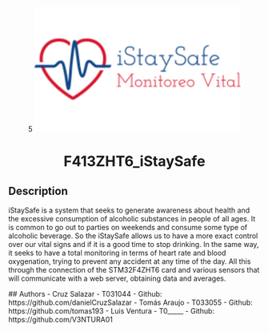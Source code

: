 <p align="center">5
  <img src="img/iStaySafe_LOGO.png" alt="logo" width="412.5" height="250"/>
  <h1 align="center">F413ZHT6_iStaySafe</h1>
</p>

## Description
<p style=" "text-align:" justify;"="">
iStaySafe is a system that seeks to generate awareness about health and the excessive consumption of alcoholic substances in people of all ages. It is common to go out to parties on weekends and consume some type of alcoholic beverage. So the iStaySafe allows us to have a more exact control over our vital signs and if it is a good time to stop drinking. In the same way, it seeks to have a total monitoring in terms of heart rate and blood oxygenation, trying to prevent any accident at any time of the day. All this through the connection of the STM32F4ZHT6 card and various sensors that will communicate with a web server, obtaining data and averages.</p>
## Authors
- Cruz Salazar - T031044 - Github: https://github.com/danielCruzSalazar
- Tomás Araujo - T033055 - Github: https://github.com/tomas193
- Luis Ventura - T0_____ - Github: https://github.com/V3NTURA01

